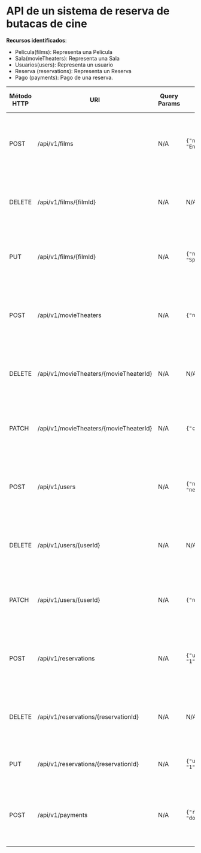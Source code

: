 # API de un sistema de reserva de butacas de cine



**Recursos identificados**:

- Película(films): Representa una Película
- Sala(movieTheaters): Representa una Sala
- Usuarios(users): Representa un usuario
- Reserva (reservations): Representa un Reserva
- Pago (payments): Pago de una reserva.

| Método HTTP | URI                             | Query Params  | Cuerpo de la Petición       | Cuerpo de la Respuesta                                               | Códigos de Respuesta                                    |
|-------------|---------------------------------|---------------|------------------------------------------|-----------------------------------------------------------------------|---------------------------------------------------------|
| POST        | /api/v1/films                | N/A           | `{"name": "Matrix","country": "USA","language": "English"` | `{"id": 1,"name": "Matrix","country": "USA","language": "English"}`                                    | 201 Created<br/>400 Bad Request<br/>500 Internal Server Error |
| DELETE        | /api/v1/films/{filmId}                | N/A           | N/A                  | `{"id": 1,"name": "Matrix","country": "USA","language": "English"}`                                    | 200 Ok<br/>400 Bad Request<br/>500 Internal Server Error |
| PUT        | /api/v1/films/{filmId}                | N/A           | `{"name": "Matrix revolution","country": "Spain","language": "Spanish"}`                    | `{"id": 1,"name": "Matrix revolution","country": "Spain","language": "Spanish"}`                                    | 200 Ok<br/>400 Bad Request<br/>500 Internal Server Error |
| POST        | /api/v1/movieTheaters                | N/A           | `{"name": "Andromeda","capacity": 100}`| `{"id": 1,"name": "Andromeda","capacity": 100}`                                    | 201 Created<br/>400 Bad Request<br/>500 Internal Server Error |
| DELETE        | /api/v1/movieTheaters/{movieTheaterId}                | N/A           | N/A                    | `{"id": 1,"name": "Andromeda","capacity": 100}`                                    | 200 Ok<br/>400 Bad Request<br/>500 Internal Server Error |
| PATCH        | /api/v1/movieTheaters/{movieTheaterId}                | N/A           | `{"capacity": 150}` | `{"id": 1, "name": "Andromeda","capacity": 150}`                                    | 200 Ok<br/>400 Bad Request<br/>500 Internal Server Error |
| POST        | /api/v1/users                | N/A           | `{"name": "juan","lastname": "aguilar","userName": "neoaguil17"}`| `{"id" : 1,"name": "juan","lastname": "aguilar","userName": "neoaguil17"}`                                    | 201 Created<br/>400 Bad Request<br/>500 Internal Server Error |
| DELETE        | /api/v1/users/{userId}                | N/A           | N/A                    | `{"id" : 1,"name": "juan","lastname": "aguilar","userName": "neoaguil17"}`                                    | 200 Ok<br/>404 Not Found<br/>500 Internal Server Error |
| PATCH        | /api/v1/users/{userId}                | N/A           | `{"name": "alex"}`                    | `{"id" : 1,"name": "alex","lastname": "aguilar","userName": "neoaguil17"}`  | 200 Ok<br/>400 Bad Request<br/>500 Internal Server Error |
| POST        | /api/v1/reservations                | N/A           | `{"userId": "1","movieTheaters":1,"day":"Monday","time":"15:00"}`| `{"id" : 1,"userId": "1","movieTheaters":1,"day":"Monday","time":"15:00"}`                                    | 201 Created<br/>400 Bad Request<br/>500 Internal Server Error |
| DELETE        | /api/v1/reservations/{reservationId}                | N/A           | N/A | `{"id" : 1,"userId": "1","movieTheaters":1,"day":"Monday","time":"15:00"}`                                    | 200 Ok<br/>404 Not Found<br/>500 Internal Server Error |
| PUT        | /api/v1/reservations/{reservationId}                 | N/A           | `{"userId": "1","movieTheaters":1,"day":"Sunday","time":"15:00"}`                    | `{"id" : 1,"userId": 1,"movieTheaters":1}`                                    | 200 Ok<br/>400 Bad Request<br/>500 Internal
| POST        | /api/v1/payments                | N/A           | `{"reservationId": "1","cost: 2000","currency": "dollars"}`                    | `{"id": "1","reservationId": "1","cost: 2000","currency": "dollars"}`                                    | 201 Created<br/>400 Bad Request<br/>500 Internal Server Error |